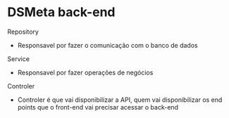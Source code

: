 # DSMeta back-end

Repository
- Responsavel por fazer o comunicação com o banco de dados 

Service 
- Responsavel por fazer operações de negócios 

Controler
- Controler é que vai disponibilizar a API, quem vai disponibilizar os end points que o front-end vai precisar acessar o back-end